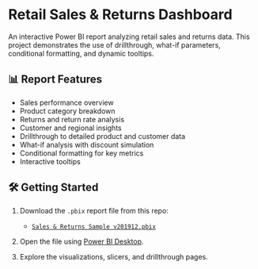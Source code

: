 # Retail Sales & Returns Dashboard

An interactive Power BI report analyzing retail sales and returns data. This project demonstrates the use of drillthrough, what-if parameters, conditional formatting, and dynamic tooltips.

## 📊 Report Features

- Sales performance overview
- Product category breakdown
- Returns and return rate analysis
- Customer and regional insights
- Drillthrough to detailed product and customer data
- What-if analysis with discount simulation
- Conditional formatting for key metrics
- Interactive tooltips

## 🛠️ Getting Started

1. Download the `.pbix` report file from this repo:
   - [`Sales & Returns Sample v201912.pbix`](./Sales%20&%20Returns%20Sample%20v201912.pbix)

2. Open the file using [Power BI Desktop](https://powerbi.microsoft.com/desktop).

3. Explore the visualizations, slicers, and drillthrough pages.


